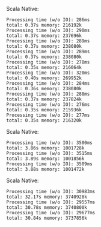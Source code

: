 
Scala Native:

	Processing time (w/o IO): 286ms
	total: 0.37s memory: 216192k
	Processing time (w/o IO): 290ms
	total: 0.37s memory: 237696k
	Processing time (w/o IO): 289ms
	total: 0.37s memory: 238080k
	Processing time (w/o IO): 289ms
	total: 0.37s memory: 238080k
	Processing time (w/o IO): 278ms
	total: 0.35s memory: 216064k
	Processing time (w/o IO): 320ms
	total: 0.40s memory: 269952k
	Processing time (w/o IO): 284ms
	total: 0.36s memory: 238080k
	Processing time (w/o IO): 288ms
	total: 0.37s memory: 237824k
	Processing time (w/o IO): 276ms
	total: 0.35s memory: 215936k
	Processing time (w/o IO): 277ms
	total: 0.35s memory: 216320k

Scala Native:

	Processing time (w/o IO): 3500ms
	total: 3.86s memory: 1001728k
	Processing time (w/o IO): 3515ms
	total: 3.89s memory: 1001856k
	Processing time (w/o IO): 3509ms
	total: 3.88s memory: 1001472k

Scala Native:

	Processing time (w/o IO): 30983ms
	total: 32.17s memory: 3740928k
	Processing time (w/o IO): 29557ms
	total: 30.78s memory: 3740800k
	Processing time (w/o IO): 29677ms
	total: 30.84s memory: 3737856k
